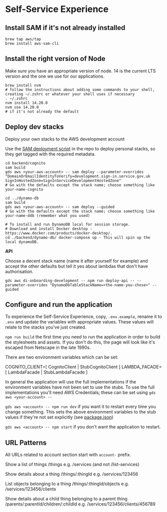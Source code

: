 # Self-Service Experience

## Install SAM if it's not already installed

```shell
brew tap aws/tap
brew install aws-sam-cli
```

## Install the right version of Node

Make sure you have an appropriate version of node. 14 is the current LTS version and the one we use for our applications.

```shell
brew install nvm
# follow the instructions about adding some commands to your shell, creating ~/.zshrc or whatever your shell uses if necessary
. ~/.zshrc
nvm install 14.20.0
nvm use 14.20.0
# if it's not already the default
```

## Deploy dev stacks

Deploy your own stacks to the AWS development account

Use the [SAM deployment script](infrastructure/deploy-sam-stack.sh) in the repo to deploy personal stacks, so they get tagged with the required metadata.

```shell
cd backend/cognito
sam build
gds aws <your-aws-account> -- sam deploy --parameter-overrides "DomainOrEmailIdentityToVerify=development.sign-in.service.gov.uk SignInHostedZone=SignInServiceDevelopmentHostedZone"
# Go with the defaults except the stack name; choose something like your-name-cognito

cd ../dynamo-db
sam build
gds aws <your-aws-account> -- sam deploy --guided
# Go with the defaults except the stack name; choose something like your-name-ddb (remember what you used)

# To install and run DynamoDB local for session storage.
# Download and install Docker desktop - https://www.docker.com/products/docker-desktop/.
cd ./backend/dynamo-db/ docker-compose up - This will spin up the local dynamoDB.
```

**API**

Choose a decent stack name (name it after yourself for example) and accept the other defaults but tell it yes about lambdas that don't have authorisation.

```shell
gds aws di-onboarding-development -- npm run deploy-api -- --parameter-overrides "DynamoDbTableStackName=<the-name-you-chose>" --guided
```

## Configure and run the application

To experience the Self-Service Experience, copy, `.env.example`, rename it to `.env` and update the variables with appropriate values. These values will relate to the stacks you've just created.

`npm run build` the first time you need to run the application in order to build the stylesheets and assets. If you don't do this, the page will look like it's escaped from Netscape in the late 1990s.

There are two environment variables which can be set:

COGNITO_CLIENT=[ CognitoClient | StubCognitoClient ]
LAMBDA_FACADE=[ LambdaFacade | StubLambdaFacade ]

In general the application will use the full implementations if the environment variables have not been set to use the stubs. To use the full implementations you'll need AWS Credentials; these can be set using `gds aws <your-account> --`

`gds aws <account> -- npm run dev` if you want it to restart every time you change something. This sets the above environment variables to the stub values if they're not set explicitly (see [package.json](./express/package.json))

`gds aws <account> -- npm start` if you don't want the application to restart.

## URL Patterns

All URLs related to account section start with `account-` prefix.

Show a list of things
/things
e.g. /services (and not /list-services)

Show details about a thing
/things/:thingId
e.g. /services/123456

List objects belonging to a thing
/things/:thingId/objects
e.g. /services/123456/clients

Show details about a child thing belonging to a parent thing
/parents/:parentId/children/:childId
e.g. /services/123456/clients/456789
